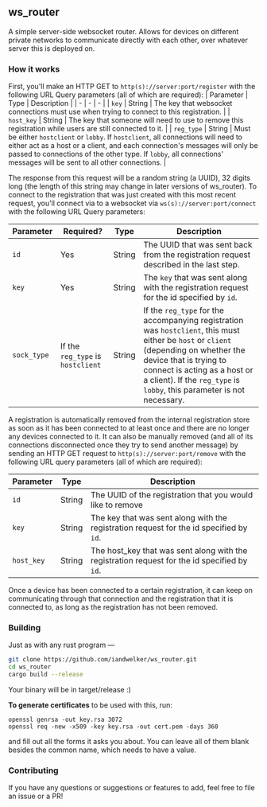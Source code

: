 ## ws_router

A simple server-side websocket router. Allows for devices on different private networks to communicate directly with each other, over whatever server this is deployed on.

### How it works
First, you'll make an HTTP GET to `http(s)://server:port/register` with the following URL Query parameters (all of which are required):
| Parameter | Type | Description |
| - | - | - |
| `key` | String | The key that websocket connections must use when trying to connect to this registration. |
| `host_key` | String | The key that someone will need to use to remove this registration while users are still connected to it. |
| `reg_type` | String | Must be either `hostclient` or `lobby`. If `hostclient`, all connections will need to either act as a host or a client, and each connection's messages will only be passed to connections of the other type. If `lobby`, all connections' messages will be sent to all other connections. |

The response from this request will be a random string (a UUID), 32 digits long (the length of this string may change in later versions of ws_router). To connect to the registration that was just created with this most recent request, you'll connect via to a websocket via `ws(s)://server:port/connect` with the following URL Query parameters:

| Parameter | Required? |Type | Description |
| - | - | - | - |
| `id` | Yes | String | The UUID that was sent back from the registration request described in the last step.
| `key` | Yes | String | The `key` that was sent along with the registration request for the id specified by `id`. |
| `sock_type` | If the `reg_type` is `hostclient` | String | If the `reg_type` for the accompanying registration was `hostclient`, this must either be `host` or `client` (depending on whether the device that is trying to connect is acting as a host or a client). If the `reg_type` is `lobby`, this parameter is not necessary. |

A registration is automatically removed from the internal registration store as soon as it has been connected to at least once and there are no longer any devices connected to it. It can also be manually removed (and all of its connections disconnected once they try to send another message) by sending an HTTP GET request to `http(s)://server:port/remove` with the following URL query parameters (all of which are required):

| Parameter | Type | Description |
| - | - | - |
| `id` | String | The UUID of the registration that you would like to remove |
| `key` | String | The key that was sent along with the registration request for the id specified by `id`. |
| `host_key` | String | The host_key that was sent along with the registration request for the id specified by `id`. |

Once a device has been connected to a certain registration, it can keep on communicating through that connection and the registration that it is connected to, as long as the registration has not been removed.

### Building
Just as with any rust program &mdash;
```sh
git clone https://github.com/iandwelker/ws_router.git
cd ws_router
cargo build --release
```
Your binary will be in target/release :)

__To generate certificates__ to be used with this, run:
```
openssl genrsa -out key.rsa 3072
openssl req -new -x509 -key key.rsa -out cert.pem -days 360
```
and fill out all the forms it asks you about. You can leave all of them blank besides the common name, which needs to have a value.

### Contributing
If you have any questions or suggestions or features to add, feel free to file an issue or a PR!
